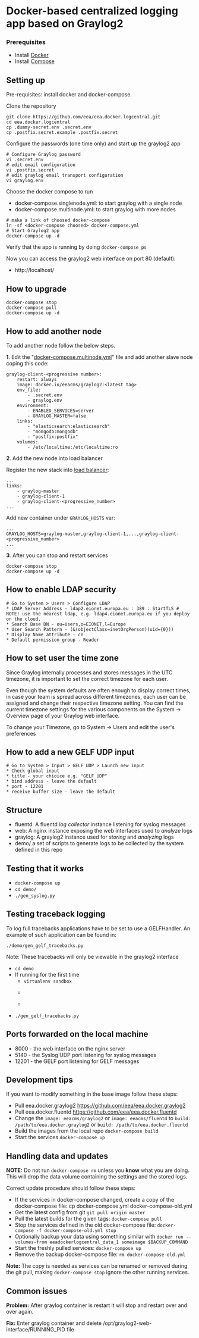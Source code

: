 # Docker-based centralized logging app based on Graylog2


### Prerequisites

- Install [Docker](https://docs.docker.com/installation/)
- Install [Compose](https://docs.docker.com/compose/install/)

## Setting up

Pre-requisites: install docker and docker-compose.

Clone the repository

```
git clone https://github.com/eea/eea.docker.logcentral.git
cd eea.docker.logcentral
cp .dummy-secret.env .secret.env
cp .postfix.secret.example .postfix.secret
```
Configure the passwords (one time only) and start up the graylog2 app

```
# Configure Graylog password
vi .secret.env
# edit email configuration
vi .postfix.secret
# edit graylog email transport configuration
vi graylog.env
```

Choose the docker compose to run

* docker-compose.singlenode.yml: to start graylog with a single node
* docker-compose.multinode.yml: to start graylog with more nodes

```
# make a link of choosed docker-compose
ln -sf <docker-compose choosed> docker-compose.yml
# Start Graylog2 app
docker-compose up -d
```

Verify that the app is running by doing ```docker-compose ps```

Now you can access the graylog2 web interface on port 80 (default):
* http://localhost/
 
## How to upgrade

```
docker-compose stop
docker-compose pull
docker-compose up -d 
```
## How to add another node

To add another node follow the below steps.

__1__. Edit the "[docker-compose.multinode.yml](docker-compose.multinode.yml)" file and add another slave node coping this code:

```
graylog-client-<progressive number>:
    restart: always
    image: docker.io/eeacms/graylog2:<latest tag>
    env_file:
        - .secret.env
        - graylog.env
    environment:
        - ENABLED_SERVICES=server
        - GRAYLOG_MASTER=false
    links:
        - "elasticsearch:elasticsearch"
        - "mongodb:mongodb"
        - "postfix:postfix"
    volumes:
        - /etc/localtime:/etc/localtime:ro
```
 
__2__. Add the new node into load balancer

Register the new stack into [load balancer](docker-compose.multinode.yml#L84-L86):
```
...
links:
    - graylog-master
    - graylog-client-1
    - graylog-client-<progressive_number>
...
```

Add new container under ```GRAYLOG_HOSTS``` var:

```
...
GRAYLOG_HOSTS=graylog-master,graylog-client-1,...,graylog-client-<progressive_number>
...
```

__3__. After you can stop and restart services

```
docker-compose stop
docker-compose up -d
```

## How to enable LDAP security
```
# Go to System > Users > Configure LDAP
* LDAP Server Address - ldap2.eionet.europa.eu : 389 : StartTLS # NOTE! use the nearest ldap, e.g. ldap4.eionet.europa.eu if you deploy on the cloud.
* Search Base DN - ou=Users,o=EIONET,l=Europe
* User Search Pattern - (&(objectClass=inetOrgPerson)(uid={0}))
* Display Name attribute - cn
* Default permission group - Reader
```

## How to set user the time zone

Since Graylog internally processes and stores messages in the UTC timezone, it is important to set the correct timezone for each user.

Even though the system defaults are often enough to display correct times, in case your team is spread across different timezones, each user can be assigned and change their respective timezone setting. You can find the current timezone settings for the various components on the System -> Overview page of your Graylog web interface.

To change your Timezone, go to System -> Users and edit the user's preferences

## How to add a new GELF UDP input

```
# Go to System > Input > GELF UDP > Launch new input
* Check global input
* title - your chioice e.g. "GELF UDP"
* bind address - leave the default
* port - 12201
* receive buffer size - leave the default
```

## Structure

* fluentd: A fluentd _log collector_ instance listening for syslog messages
* web: A nginx instance exposing the web interfaces used to _analyze_ logs
* graylog: A graylog2 instance used for _storing_ and _analyzing_ logs
* demo/ a set of scripts to generate logs to be collected by the system 
  defined in this repo


## Testing that it works

* ```docker-compose up```
* ```cd demo/```
* ```./gen_syslog.py```

## Testing traceback logging

To log full tracebacks applications have to be set to use a GELFHandler.
An example of such application can be found in:

```
./demo/gen_gelf_tracebacks.py
```

Note: These tracebacks will only be viewable in the graylog2 interface

* ```cd demo```
* If running for the first time
  * ```virtualenv sandbox```
  * ```source sandbox/bin/activate
  * ```pip install -r requirements.txt
* ```./gen_gelf_tracebacks.py```

## Ports forwarded on the local machine

* 8000 - the web interface on the nginx server
* 5140 - the Syslog UDP port listening for syslog messages
* 12201 - the GELF port listening for GELF messages

## Development tips

If you want to modify something in the base image follow these steps:
* Pull eea.docker.graylog2 https://github.com/eea/eea.docker.graylog2
* Pull eea.docker.fluentd https://github.com/eea/eea.docker.fluentd
* Change the ```image: eeacms/graylog2``` or ```image: eeacms/fluentd``` to
  ```build: /path/to/eea.docker.graylog2``` or ```build:
  /path/to/eea.docker.fluentd```
* Build the images from the local repo ```docker-compose build```
* Start the services ```docker-compose up```

## Handling data and updates

__NOTE:__ Do not run ```docker-compose rm``` unless you __know__ what you
are doing. This will drop the data volume containing the settings and the
stored logs.

Correct update procedure should follow these steps:
* If the services in docker-compose changed, create a copy of the
  docker-compose file: cp docker-compose.yml docker-compose-old.yml
* Get the latest config from git ```git pull origin master```
* Pull the latest builds for the given tags: ```docker-compose pull```
* Stop the services defined in the old docker-compose file:
  ```docker-compose -f docker-compose-old.yml stop```
* Optionally backup your data using something similar with
  ```docker run --volumes-from eeadockerlogcentral_data_1 someimage $BACKUP_COMMAND``` 
* Start the freshly pulled services: ```docker-compose up```
* Remove the backup docker-compose file: ```rm docker-compose-old.yml```

__Note:__ The copy is needed as services can be renamed or removed during
the git pull, making ```docker-compose stop``` ignore the other running
services.

## Common issues

__Problem:__ After graylog container is restart it will stop and restart over and over again.

__Fix:__ Enter graylog container and delete /opt/graylog2-web-interface/RUNNING_PID file
